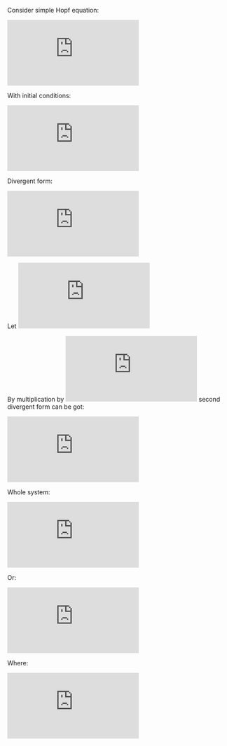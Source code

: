 Consider simple Hopf equation:

![Hopf equation](https://latex.codecogs.com/svg.latex?%5Cdfrac%7B%5Cpartial%20u%7D%7B%5Cpartial%20t%7D%20&plus;%20u%20%5Cdfrac%7B%5Cpartial%20u%7D%7B%5Cpartial%20x%7D%20%3D%200)

With initial conditions:

![initial conditions](http://latex.codecogs.com/svg.latex?%24%24%20u%28x%2C%200%29%20%3D%20%5Cphi%28x%29%20%5Cge%20%5Cvarepsilon%20%3E%200%20%24%24)

Divergent form:

![first divergent form](http://latex.codecogs.com/svg.latex?%24%24%20%5Cdfrac%7B%5Cpartial%20u%7D%7B%5Cpartial%20t%7D%20&plus;%20%5Cdfrac%7B%5Cpartial%7D%7B%5Cpartial%20x%7D%20%5Cdfrac%7Bu%5E2%7D%7B2%7D%20%3D%200%20%24%24)

Let ![v = u^2](http://latex.codecogs.com/svg.latex?%24v%20%3D%20u%5E2%24)

By multiplication by ![2 u](http://latex.codecogs.com/svg.latex?%242%20u%24) second divergent form can be got:

![second divergent form](http://latex.codecogs.com/svg.latex?%24%24%20%5Cdfrac%7B%5Cpartial%20u%5E2%7D%7B%5Cpartial%20t%7D%20&plus;%20%5Cdfrac%7B%5Cpartial%7D%7B%5Cpartial%20x%7D%20%5Cdfrac%7B2u%5E3%7D%7B3%7D%20%3D%20%5Cdfrac%7B%5Cpartial%20v%7D%7B%5Cpartial%20t%7D%20&plus;%20%5Cdfrac%7B2%7D%7B3%7D%20%5Cdfrac%7B%5Cpartial%20u%20v%7D%7B%5Cpartial%20x%7D%20%3D%20%5Cdfrac%7B%5Cpartial%20v%7D%7B%5Cpartial%20t%7D%20&plus;%20%5Cdfrac%7B2%20v%7D%7B3%7D%20%5Cdfrac%7B%5Cpartial%20u%7D%7B%5Cpartial%20x%7D%20&plus;%20%5Cdfrac%7B2%20u%7D%7B3%7D%20%5Cdfrac%7B%5Cpartial%20v%7D%7B%5Cpartial%20x%7D%20%3D%200%20%24%24)

Whole system:

![whole system](http://latex.codecogs.com/svg.latex?%24%24%20%5Cbegin%7Bcases%7D%20%5Cdfrac%7B%5Cpartial%20u%7D%7B%5Cpartial%20t%7D%20&plus;%20%5Cdfrac%7B%5Cpartial%7D%7B%5Cpartial%20x%7D%20%5Cdfrac%7Bu%5E2%7D%7B2%7D%20%3D%200%20%5C%5C%20%5C%5C%20%5Cdfrac%7B%5Cpartial%20v%7D%7B%5Cpartial%20t%7D%20&plus;%20%5Cdfrac%7B2%20v%7D%7B3%7D%20%5Cdfrac%7B%5Cpartial%20u%7D%7B%5Cpartial%20x%7D%20&plus;%20%5Cdfrac%7B2%20u%7D%7B3%7D%20%5Cdfrac%7B%5Cpartial%20v%7D%7B%5Cpartial%20x%7D%20%3D%200%20%5Cend%7Bcases%7D%20%24%24)

Or:

![matrix form](http://latex.codecogs.com/svg.latex?%24%24%20%5Cdfrac%7B%5Cpartial%7D%7B%5Cpartial%20t%7D%20%5Cbegin%7Bbmatrix%7D%20u%20%5C%5C%20v%20%5Cend%7Bbmatrix%7D%20&plus;%20A%20%5Cdfrac%7B%5Cpartial%7D%7B%5Cpartial%20x%7D%20%5Cbegin%7Bbmatrix%7D%20u%20%5C%5C%20v%20%5Cend%7Bbmatrix%7D%20%3D%20%5Cbegin%7Bbmatrix%7D%200%20%5C%5C%200%20%5Cend%7Bbmatrix%7D%20%24%24)

Where:

![A](http://latex.codecogs.com/svg.latex?%24%24%20A%20%3D%20%5Cbegin%7Bbmatrix%7D%200%20%26%20%5Cdfrac%7B1%7D%7B2%7D%20%5C%5C%20%5Cdfrac%7B2%20v%7D%7B3%7D%20%26%20%5Cdfrac%7B2%20u%7D%7B3%7D%20%5Cend%7Bbmatrix%7D%20%24%24)
